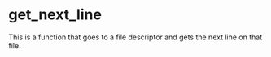 # get_next_line

This is a function that goes to a file descriptor and gets the next line on that file.
